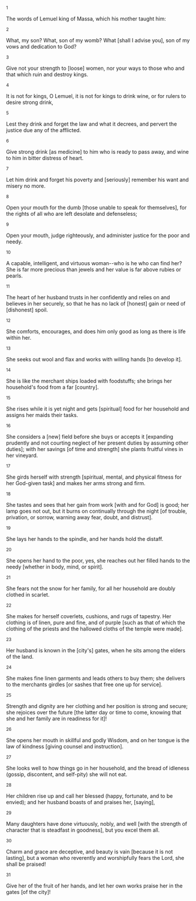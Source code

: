 <sup>1</sup> 

The words of Lemuel king of Massa, which his mother taught him: 

<sup>2</sup> 

What, my son? What, son of my womb? What [shall I advise you], son of my vows and dedication to God? 

<sup>3</sup> 

Give not your strength to [loose] women, nor your ways to those who and that which ruin and destroy kings. 

<sup>4</sup> 

It is not for kings, O Lemuel, it is not for kings to drink wine, or for rulers to desire strong drink, 

<sup>5</sup> 

Lest they drink and forget the law and what it decrees, and pervert the justice due any of the afflicted. 

<sup>6</sup> 

Give strong drink [as medicine] to him who is ready to pass away, and wine to him in bitter distress of heart. 

<sup>7</sup> 

Let him drink and forget his poverty and [seriously] remember his want and misery no more. 

<sup>8</sup> 

Open your mouth for the dumb [those unable to speak for themselves], for the rights of all who are left desolate and defenseless; 

<sup>9</sup> 

Open your mouth, judge righteously, and administer justice for the poor and needy. 

<sup>10</sup> 

A capable, intelligent, and virtuous woman--who is he who can find her? She is far more precious than jewels and her value is far above rubies or pearls. 

<sup>11</sup> 

The heart of her husband trusts in her confidently and relies on and believes in her securely, so that he has no lack of [honest] gain or need of [dishonest] spoil. 

<sup>12</sup> 

She comforts, encourages, and does him only good as long as there is life within her. 

<sup>13</sup> 

She seeks out wool and flax and works with willing hands [to develop it]. 

<sup>14</sup> 

She is like the merchant ships loaded with foodstuffs; she brings her household's food from a far [country]. 

<sup>15</sup> 

She rises while it is yet night and gets [spiritual] food for her household and assigns her maids their tasks. 

<sup>16</sup> 

She considers a [new] field before she buys or accepts it [expanding prudently and not courting neglect of her present duties by assuming other duties]; with her savings [of time and strength] she plants fruitful vines in her vineyard. 

<sup>17</sup> 

She girds herself with strength [spiritual, mental, and physical fitness for her God-given task] and makes her arms strong and firm. 

<sup>18</sup> 

She tastes and sees that her gain from work [with and for God] is good; her lamp goes not out, but it burns on continually through the night [of trouble, privation, or sorrow, warning away fear, doubt, and distrust]. 

<sup>19</sup> 

She lays her hands to the spindle, and her hands hold the distaff. 

<sup>20</sup> 

She opens her hand to the poor, yes, she reaches out her filled hands to the needy [whether in body, mind, or spirit]. 

<sup>21</sup> 

She fears not the snow for her family, for all her household are doubly clothed in scarlet. 

<sup>22</sup> 

She makes for herself coverlets, cushions, and rugs of tapestry. Her clothing is of linen, pure and fine, and of purple [such as that of which the clothing of the priests and the hallowed cloths of the temple were made]. 

<sup>23</sup> 

Her husband is known in the [city's] gates, when he sits among the elders of the land. 

<sup>24</sup> 

She makes fine linen garments and leads others to buy them; she delivers to the merchants girdles [or sashes that free one up for service]. 

<sup>25</sup> 

Strength and dignity are her clothing and her position is strong and secure; she rejoices over the future [the latter day or time to come, knowing that she and her family are in readiness for it]! 

<sup>26</sup> 

She opens her mouth in skillful and godly Wisdom, and on her tongue is the law of kindness [giving counsel and instruction]. 

<sup>27</sup> 

She looks well to how things go in her household, and the bread of idleness (gossip, discontent, and self-pity) she will not eat. 

<sup>28</sup> 

Her children rise up and call her blessed (happy, fortunate, and to be envied); and her husband boasts of and praises her, [saying], 

<sup>29</sup> 

Many daughters have done virtuously, nobly, and well [with the strength of character that is steadfast in goodness], but you excel them all. 

<sup>30</sup> 

Charm and grace are deceptive, and beauty is vain [because it is not lasting], but a woman who reverently and worshipfully fears the Lord, she shall be praised! 

<sup>31</sup> 

Give her of the fruit of her hands, and let her own works praise her in the gates [of the city]!
